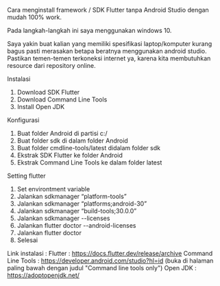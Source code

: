 Cara menginstall framework / SDK Flutter tanpa Android Studio dengan mudah 100% work.

Pada langkah-langkah ini saya menggunakan windows 10.

Saya yakin buat kalian yang memiliki spesifikasi laptop/komputer kurang bagus pasti merasakan betapa beratnya menggunakan android studio. Pastikan temen-temen terkoneksi internet ya, karena kita membutuhkan resource dari repository online.

Instalasi
1. Download SDK Flutter
2. Download Command Line Tools
3. Install Open JDK

Konfigurasi
1. Buat folder Android di partisi c:/
2. Buat folder sdk di dalam folder Android
3. Buat folder cmdline-tools/latest didalam folder sdk
4. Ekstrak SDK Flutter ke folder Android
5. Ekstrak Command Line Tools ke dalam folder latest 

Setting flutter
1. Set environtment variable
2. Jalankan sdkmanager “platform-tools”
3. Jalankan sdkmanager “platforms;android-30”
4. Jalankan sdkmanager “build-tools;30.0.0”
5. Jalankan sdkmanager --licenses
6. Jalankan flutter doctor --android-licenses
7. Jalankan flutter doctor
8. Selesai

Link instalasi :
Flutter            : https://docs.flutter.dev/release/archive
Command Line Tools : https://developer.android.com/studio?hl=id 
                      (buka di halaman paling bawah dengan judul "Command line tools only")
Open JDK           : https://adoptopenjdk.net/
